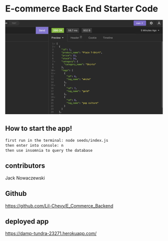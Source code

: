 # E-commerce Back End Starter Code

![screenshot](./assets/datascreenshot.png)

## How to start the app!

    first run in the terminal: node seeds/index.js
    then enter into console: n
    then use insomnia to query the database

## contributors

Jack Nowaczewski

## Github

https://github.com/Lil-Chevy/E_Commerce_Backend

## deployed app

https://damp-tundra-23271.herokuapp.com/
